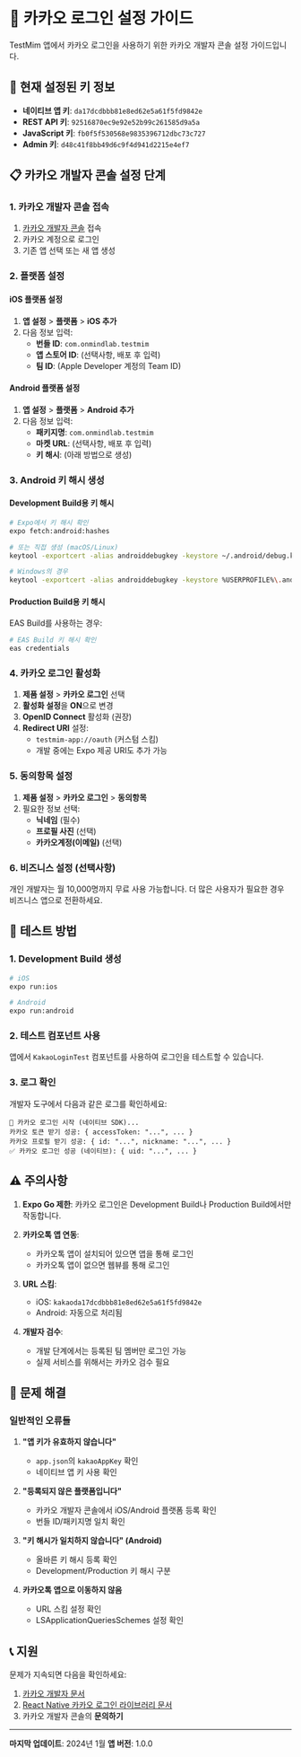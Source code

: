 # 💬 카카오 로그인 설정 가이드

TestMim 앱에서 카카오 로그인을 사용하기 위한 카카오 개발자 콘솔 설정 가이드입니다.

## 🔑 현재 설정된 키 정보

- **네이티브 앱 키**: `da17dcdbbb81e8ed62e5a61f5fd9842e`
- **REST API 키**: `92516870ec9e92e52b99c261585d9a5a`
- **JavaScript 키**: `fb0f5f530568e9835396712dbc73c727`
- **Admin 키**: `d48c41f8bb49d6c9f4d941d2215e4ef7`

## 📋 카카오 개발자 콘솔 설정 단계

### 1. 카카오 개발자 콘솔 접속

1. [카카오 개발자 콘솔](https://developers.kakao.com/) 접속
2. 카카오 계정으로 로그인
3. 기존 앱 선택 또는 새 앱 생성

### 2. 플랫폼 설정

#### iOS 플랫폼 설정
1. **앱 설정** > **플랫폼** > **iOS 추가**
2. 다음 정보 입력:
   - **번들 ID**: `com.onmindlab.testmim`
   - **앱 스토어 ID**: (선택사항, 배포 후 입력)
   - **팀 ID**: (Apple Developer 계정의 Team ID)

#### Android 플랫폼 설정
1. **앱 설정** > **플랫폼** > **Android 추가**
2. 다음 정보 입력:
   - **패키지명**: `com.onmindlab.testmim`
   - **마켓 URL**: (선택사항, 배포 후 입력)
   - **키 해시**: (아래 방법으로 생성)

### 3. Android 키 해시 생성

#### Development Build용 키 해시
```bash
# Expo에서 키 해시 확인
expo fetch:android:hashes

# 또는 직접 생성 (macOS/Linux)
keytool -exportcert -alias androiddebugkey -keystore ~/.android/debug.keystore | openssl sha1 -binary | openssl base64

# Windows의 경우
keytool -exportcert -alias androiddebugkey -keystore %USERPROFILE%\.android\debug.keystore | openssl sha1 -binary | openssl base64
```

#### Production Build용 키 해시
EAS Build를 사용하는 경우:
```bash
# EAS Build 키 해시 확인
eas credentials
```

### 4. 카카오 로그인 활성화

1. **제품 설정** > **카카오 로그인** 선택
2. **활성화 설정**을 **ON**으로 변경
3. **OpenID Connect** 활성화 (권장)
4. **Redirect URI** 설정:
   - `testmim-app://oauth` (커스텀 스킴)
   - 개발 중에는 Expo 제공 URI도 추가 가능

### 5. 동의항목 설정

1. **제품 설정** > **카카오 로그인** > **동의항목**
2. 필요한 정보 선택:
   - **닉네임** (필수)
   - **프로필 사진** (선택)
   - **카카오계정(이메일)** (선택)

### 6. 비즈니스 설정 (선택사항)

개인 개발자는 월 10,000명까지 무료 사용 가능합니다.
더 많은 사용자가 필요한 경우 비즈니스 앱으로 전환하세요.

## 🚀 테스트 방법

### 1. Development Build 생성
```bash
# iOS
expo run:ios

# Android  
expo run:android
```

### 2. 테스트 컴포넌트 사용
앱에서 `KakaoLoginTest` 컴포넌트를 사용하여 로그인을 테스트할 수 있습니다.

### 3. 로그 확인
개발자 도구에서 다음과 같은 로그를 확인하세요:
```
💬 카카오 로그인 시작 (네이티브 SDK)...
카카오 토큰 받기 성공: { accessToken: "...", ... }
카카오 프로필 받기 성공: { id: "...", nickname: "...", ... }
✅ 카카오 로그인 성공 (네이티브): { uid: "...", ... }
```

## ⚠️ 주의사항

1. **Expo Go 제한**: 카카오 로그인은 Development Build나 Production Build에서만 작동합니다.

2. **카카오톡 앱 연동**: 
   - 카카오톡 앱이 설치되어 있으면 앱을 통해 로그인
   - 카카오톡 앱이 없으면 웹뷰를 통해 로그인

3. **URL 스킴**: 
   - iOS: `kakaoda17dcdbbb81e8ed62e5a61f5fd9842e`
   - Android: 자동으로 처리됨

4. **개발자 검수**: 
   - 개발 단계에서는 등록된 팀 멤버만 로그인 가능
   - 실제 서비스를 위해서는 카카오 검수 필요

## 🔧 문제 해결

### 일반적인 오류들

1. **"앱 키가 유효하지 않습니다"**
   - `app.json`의 `kakaoAppKey` 확인
   - 네이티브 앱 키 사용 확인

2. **"등록되지 않은 플랫폼입니다"**
   - 카카오 개발자 콘솔에서 iOS/Android 플랫폼 등록 확인
   - 번들 ID/패키지명 일치 확인

3. **"키 해시가 일치하지 않습니다" (Android)**
   - 올바른 키 해시 등록 확인
   - Development/Production 키 해시 구분

4. **카카오톡 앱으로 이동하지 않음**
   - URL 스킴 설정 확인
   - LSApplicationQueriesSchemes 설정 확인

## 📞 지원

문제가 지속되면 다음을 확인하세요:

1. [카카오 개발자 문서](https://developers.kakao.com/docs)
2. [React Native 카카오 로그인 라이브러리 문서](https://github.com/react-native-seoul/react-native-kakao-login)
3. 카카오 개발자 콘솔의 **문의하기**

---

**마지막 업데이트**: 2024년 1월
**앱 버전**: 1.0.0 